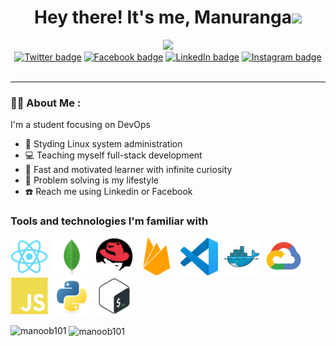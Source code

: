 <div id="header" align="center">
    <h1>Hey there! It's me, Manuranga<img src="https://media.giphy.com/media/hvRJCLFzcasrR4ia7z/giphy.gif" width="30px"/></h1>
    <img src="https://media.giphy.com/media/M9gbBd9nbDrOTu1Mqx/giphy.gif" width="100"/>
</div>

<div id="badges" align="center">
  <a href="https://twitter.com/manoob101"><img alt="Twitter badge" src="https://img.shields.io/badge/Twitter-1DA1F2?style=for-the-badge&logo=twitter&logoColor=white"/></a>
  <a href="https://www.facebook.com/profile.php?id=100091302773227"><img alt="Facebook badge" src="https://img.shields.io/badge/Facebook-1877F2?style=for-the-badge&logo=facebook&logoColor=white"/></a>
   <a href="https://www.linkedin.com/in/manuranga-liyanage/"><img alt="LinkedIn badge" src="https://img.shields.io/badge/LinkedIn-0077B5?style=for-the-badge&logo=linkedin&logoColor=white"/></a>
  <a href="https://www.instagram.com/sanujamethmal"><img alt="Instagram badge" src="https://img.shields.io/badge/Instagram-E4405F?style=for-the-badge&logo=instagram&logoColor=white"/></a>
</div></br>


---

### :man_technologist: About Me :
I'm a student focusing on DevOps
- 🐧 Styding Linux system administration
- 💻 Teaching myself full-stack development
- 🚀 Fast and motivated learner with infinite curiosity 
- 🧠 Problem solving is my lifestyle
- ☎️ Reach me using Linkedin or Facebook

### Tools and technologies I'm familiar with
<img src="https://github.com/devicons/devicon/blob/master/icons/react/react-original.svg" height="60" width="60"/>&nbsp;
<img src="https://github.com/devicons/devicon/blob/master/icons/mongodb/mongodb-original.svg" height="60" width="60"/>&nbsp;
<img src="https://github.com/devicons/devicon/blob/master/icons/redhat/redhat-original.svg" height="60" width="60"/>&nbsp;
<img src="https://github.com/devicons/devicon/blob/master/icons/firebase/firebase-plain.svg" height="60" width="60"/>&nbsp;
<img src="https://github.com/devicons/devicon/blob/master/icons/vscode/vscode-original.svg" height="60" width="60"/>&nbsp;
<img src="https://github.com/devicons/devicon/blob/master/icons/docker/docker-original.svg" height="60" width="60"/>&nbsp;
<img src="https://github.com/devicons/devicon/blob/master/icons/googlecloud/googlecloud-original.svg" height="60" width="60"/>&nbsp;
<img src="https://github.com/devicons/devicon/blob/master/icons/javascript/javascript-plain.svg" height="60" width="60"/>&nbsp;
<img src="https://github.com/devicons/devicon/blob/master/icons/python/python-original.svg" height="60" width="60"/>&nbsp;
<img src="https://github.com/devicons/devicon/blob/master/icons/bash/bash-original.svg" height="60" width="60"/>&nbsp;


<p><img align="left" src="https://github-readme-stats.vercel.app/api/top-langs?username=manoob101&show_icons=true&locale=en&layout=compact" alt="manoob101" /></p>

<p>&nbsp;<img align="center" src="https://github-readme-stats.vercel.app/api?username=manoob101&show_icons=true&locale=en" alt="manoob101" /></p>
